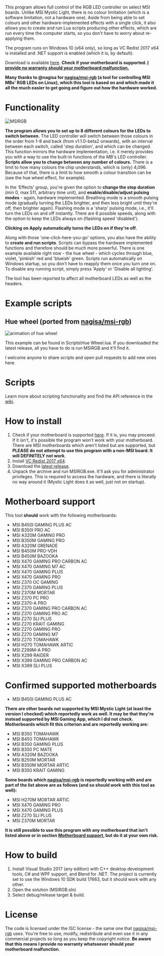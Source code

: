  This program allows full control of the RGB LED controller on select MSI boards. Unlike MSI Mystic Light, there is no colour limitation (which is a software limitation, not a hardware one). Aside from being able to set colours and other hardware-implemented effects with a single click, it also allows you to create and run Lua scripts producing other effects, which are run every time the computer starts, so you don't have to worry about re-applying them.

 The program runs on Windows 10 (x64 only), so long as VC Redist 2017 x64 is installed and .NET support is enabled (which it is, by default).

 Download is available [here](#how-to-install). **Check if your motherboard is supported. [I provide no warranty should your motherboard malfunction.](#license)**
 
 **Many thanks to @nagisa for [nagisa/msi-rgb](https://github.com/nagisa/msi-rgb) (a tool for controlling MSI MBs' RGB LEDs on Linux), which this tool is based on and which made it all the much easier to get going and figure out how the hardware worked.**

# Functionality
![MSIRGB](https://i.imgur.com/J0wwBB3.png)

**The program allows you to set up to 8 different colours for the LEDs to switch between.** The LED controller will switch between those colours in the order from 1-8 and back (from v1.1.0-beta2 onwards), with an interval between each switch, called 'step duration', and which can be changed. This function mirrors the hardware implementation, i.e. it merely provides you with a way to use the built-in functions of the MB's LED controller. **Scripts allow you to change between any number of colours.** There is a limit to how many colours the chip understands, which is (only) 4,096. Because of that, there is a limit to how smooth a colour transition can be (see the hue wheel effect, for example).

In the 'Effects' group, you're given the option to **change the step duration** (min 0, max 511, arbitrary time unit), and **enable/disable/adjust pulsing modes** - again, hardware implemented. Breathing mode is a smooth pulsing mode (gradually turning the LEDs brighter, and then less bright until they're off, then brighter again). Flashing mode is a 'sharp' pulsing mode, i.e., it'll turn the LEDs on and off instantly. There are 6 possible speeds, along with the option to keep the LEDs always on (flashing speed 'disabled').

**Clicking on Apply automatically turns the LEDs on if they're off.**

Along with those 'one-click-here-you-go' options, you also have the ability to **create and run scripts**. Scripts can bypass the hardware implemented functions and therefore should be much more powerful. There is one example available right now - the hue wheel - which cycles through blue, violet, 'pinkish' red and 'blueish' green. Scripts run automatically on Windows startup, so you don't have to reapply them once you turn one on. To disable any running script, simply press 'Apply' or 'Disable all lighting'.

The tool has been reported to affect all motherboard LEDs as well as the headers.

# Example scripts
## Hue wheel (ported from [nagisa/msi-rgb](https://github.com/nagisa/msi-rgb))
![animation of hue wheel](https://thumbs.gfycat.com/CanineShorttermAdamsstaghornedbeetle-size_restricted.gif)

This example can be found in Scripts\Hue Wheel.lua. If you downloaded the latest release, all you have to do is run MSIRGB and it'll find it.

I welcome anyone to share scripts and open pull requests to add new ones here.

# Scripts
Learn more about scripting functionality and find the API reference in the [wiki](../../wiki/Scripts).

# How to install
 1. Check if your motherboard is supported [here](#motherboard-support). If it is, you may proceed. If it isn't, it's possible the program won't work with your motherboard. There are MSI motherboards which aren't listed but are supported, but **PLEASE do not attempt to use this program with a non-MSI board. It will DEFINITELY not work**.
 2. Install [VC Redist 2017 x64](https://aka.ms/vs/15/release/vc_redist.x64.exe).
 3. Download the [latest release](https://github.com/ixjf/MSIRGB/releases/latest).
 4. Unpack the archive and run MSIRGB.exe. It'll ask you for administrator privileges. This is required to access the hardware, and there is literally no way around it (Mystic Light does it as well, just not on startup).

# Motherboard support
 This tool **should** work with the following motherboards:
 - MSI B450I GAMING PLUS AC
 - MSI B350I PRO AC
 - MSI A320M GAMING PRO
 - MSI B350M GAMING PRO
 - MSI A320M GRENADE
 - MSI B450M PRO-VDH
 - MSI B450M BAZOOKA
 - MSI X470 GAMING PRO CARBON AC
 - MSI X470 GAMING M7 AC
 - MSI X470 GAMING PLUS
 - MSI X470 GAMING PRO
 - MSI Z370 OC GAMING
 - MSI Z370 GAMING PLUS
 - MSI Z370M MORTAR
 - MSI Z370 PC PRO
 - MSI Z370-A PRO
 - MSI Z370 GAMING PRO CARBON AC
 - MSI Z370 GAMING PRO AC
 - MSI Z270 SLI PLUS
 - MSI Z270 KRAIT GAMING
 - MSI Z270 GAMING PRO
 - MSI Z270 GAMING M7
 - MSI Z270 TOMAHAWK
 - MSI H270 TOMAHAWK ARTIC
 - MSI Z299M-A PRO
 - MSI X299 RAIDER
 - MSI X399 GAMING PRO CARBON AC
 - MSI X399 SLI PLUS

# Confirmed supported motherboards
 - MSI B450I GAMING PLUS AC
 
 **There are other boards not supported by MSI Mystic Light (at least the version I checked) which reportedly work as well. It may be that they're instead supported by MSI Gaming App, which I did not check. Motherboards which fit this criterion and are reportedly working are:**
 - MSI B350 TOMAHAWK
 - MSI B450 TOMAHAWK
 - MSI B350 GAMING PLUS
 - MSI B350 PC MATE
 - MSI A320M BAZOOKA
 - MSI B250M MORTAR
 - MSI B350M MORTAR ARTIC
 - MSI B350 KRAIT GAMING
 
 **Some boards which [nagisa/msi-rgb](https://github.com/nagisa/msi-rgb) is reportedly working with and are part of the list above are as follows (and so should work with this tool as well):**
 - MSI H270M MORTAR ARTIC
 - MSI X470 GAMING PRO
 - MSI X470 GAMING PLUS
 - MSI Z270 SLI PLUS
 - MSI Z370M MORTAR
 
 **It is still possible to use this program with any motherboard that isn't listed above or in section [Motherboard support](#motherboard-support), but do it at your own risk.**

 # How to build
 1. Install Visual Studio 2017 (any edition) with C++ desktop development tools, C# and WPF support, and Blend for .NET. The project is currently set to use the Windows 10 SDK build 17663, but it should work with any other.
 2. Open the solution (MSIRGB.sln)
 3. Select debug/release target & build.
 
# License
 The code is licensed under the ISC license - the same one that [nagisa/msi-rgb](https://github.com/nagisa/msi-rgb) uses. You're free to use, modify, redistribute and even use it in any commercial projects so long as you keep the copyright notice. **Be aware that this means I provide no warranty whatsoever should your motherboard malfunction**.
